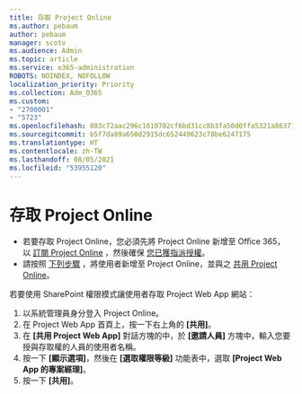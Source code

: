 ```yaml
---
title: 存取 Project Online
ms.author: pebaum
author: pebaum
manager: scotv
ms.audience: Admin
ms.topic: article
ms.service: o365-administration
ROBOTS: NOINDEX, NOFOLLOW
localization_priority: Priority
ms.collection: Adm_O365
ms.custom:
- "2700001"
- "5723"
ms.openlocfilehash: 803c72aac296c1610702cf6bd31cc8b3fa50d0ffa5321a8637186992bd51de3f
ms.sourcegitcommit: b5f7da89a650d2915dc652449623c78be6247175
ms.translationtype: HT
ms.contentlocale: zh-TW
ms.lasthandoff: 08/05/2021
ms.locfileid: "53955120"
---
```

# <a name="access-project-online"></a>存取 Project Online

- 若要存取 Project Online，您必須先將 Project Online 新增至 Office 365，以 [訂閱 Project Online](https://docs.microsoft.com/ProjectOnline/get-started-with-project-online) ，然後確保 [您已獲指派授權](https://docs.microsoft.com/ProjectOnline/step-1-sign-up-for-project-online#next-make-sure-you-can-get-in)。
- 請按照 [下列步驟](https://docs.microsoft.com/ProjectOnline/step-2-add-people-to-project-online) ，將使用者新增至 Project Online，並與之 [共用 Project Online](https://docs.microsoft.com/ProjectOnline/step-2-add-people-to-project-online#4-finally-share-project-online-with-the-people-you-added)。

若要使用 SharePoint 權限模式讓使用者存取 Project Web App 網站：

1. 以系統管理員身分登入 Project Online。
2. 在 Project Web App 首頁上，按一下右上角的 **[共用]**。
3. 在 **[共用 Project Web App]** 對話方塊的中，於 **[邀請人員]** 方塊中，輸入您要授與存取權的人員的使用者名稱。
4. 按一下 **[顯示選項]**，然後在 **[選取權限等級]** 功能表中，選取 **[Project Web App 的專案經理]**。
5. 按一下 **[共用]**。
